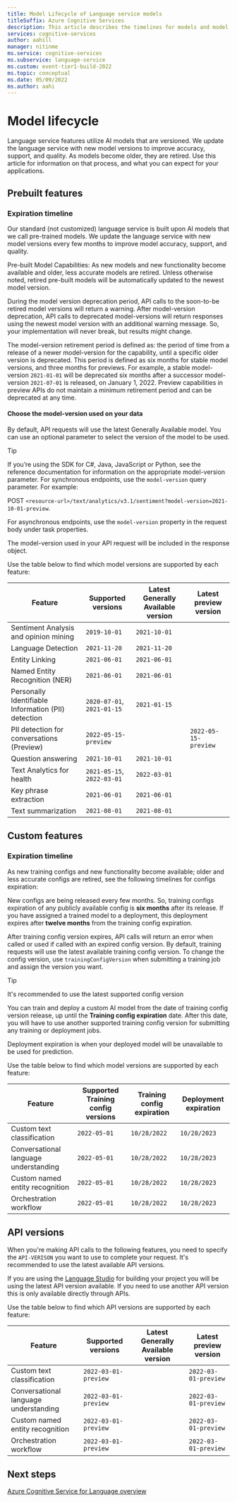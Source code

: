 ```yaml
---
title: Model Lifecycle of Language service models
titleSuffix: Azure Cognitive Services
description: This article describes the timelines for models and model versions used by Language service features.
services: cognitive-services
author: aahill
manager: nitinme
ms.service: cognitive-services
ms.subservice: language-service
ms.custom: event-tier1-build-2022
ms.topic: conceptual
ms.date: 05/09/2022
ms.author: aahi
---
```


# Model lifecycle

Language service features utilize AI models that are versioned. We update the language service with new model versions to improve accuracy, support, and quality. As models become older, they are retired. Use this article for information on that process, and what you can expect for your applications.

## Prebuilt features

### Expiration timeline

Our standard (not customized) language service is built upon AI models that we call pre-trained models. We update the language service with new model versions every few months to improve model accuracy, support, and quality.

Pre-built Model Capabilities: As new models and new functionality become available and older, less accurate models are retired. Unless otherwise noted, retired pre-built models will be automatically updated to the newest model version.

During the model version deprecation period, API calls to the soon-to-be retired model versions will return a warning. After model-version deprecation, API calls to deprecated model-versions will return responses using the newest model version with an additional warning message. So, your implementation will never break, but results might change.

The model-version retirement period is defined as: the period of time from a release of a newer model-version for the capability, until a specific older version is deprecated. This period is defined as six months for stable model versions, and three months for previews. For example, a stable model-version `2021-01-01` will be deprecated six months after a successor model-version `2021-07-01` is released, on January 1, 2022. Preview capabilities in preview APIs do not maintain a minimum retirement period and can be deprecated at any time.


#### Choose the model-version used on your data

By default, API requests will use the latest Generally Available model. You can use an optional parameter to select the version of the model to be used.

> [!TIP] 
> If you’re using the SDK for C#, Java, JavaScript or Python, see the reference documentation for information on the appropriate model-version parameter.
For synchronous endpoints, use the `model-version` query parameter. For example:

POST `<resource-url>/text/analytics/v3.1/sentiment?model-version=2021-10-01-preview`.

For asynchronous endpoints, use the `model-version` property in the request body under task properties. 
 
The model-version used in your API request will be included in the response object.


Use the table below to find which model versions are supported by each feature:


| Feature                                             | Supported versions                                                  | Latest Generally Available version | Latest preview version |
|-----------------------------------------------------|---------------------------------------------------------------------|------------------------------------|------------------------|
| Sentiment Analysis and opinion mining               | `2019-10-01`                                                        | `2021-10-01`                       |                        |
| Language Detection                                  | `2021-11-20`                                                        | `2021-11-20`                       |                        |
| Entity Linking                                      | `2021-06-01`                                                        | `2021-06-01`                       |                        |
| Named Entity Recognition (NER)                      | `2021-06-01`                                                        | `2021-06-01`                       |                        |
| Personally Identifiable Information (PII) detection | `2020-07-01`, `2021-01-15`                                          | `2021-01-15`                       |                        |
| PII detection for conversations (Preview)           | `2022-05-15-preview`                                                |                                    | `2022-05-15-preview`   |                                   
| Question answering                                  | `2021-10-01`                                                        | `2021-10-01`                       |                        |
| Text Analytics for health                           | `2021-05-15`, `2022-03-01`                                          | `2022-03-01`                       |                        |
| Key phrase extraction                               | `2021-06-01`                                                        | `2021-06-01`                       |                        |
| Text summarization                                  | `2021-08-01`                                                        | `2021-08-01`                       |                        |


## Custom features

### Expiration timeline

As new training configs and new functionality become available; older and less accurate configs are retired, see the following timelines for configs expiration:

New configs are being released every few months. So, training configs expiration of any publicly available config is **six months** after its release. If you have assigned a trained model to a deployment, this deployment expires after **twelve months** from the training config expiration.

After training config version expires, API calls will return an error when called or used if called with an expired config version. By default, training requests will use the latest available training config version. To change the config version, use `trainingConfigVersion` when submitting a training job and assign the version you want.

> [!Tip]
> It's recommended to use the latest supported config version

You can train and deploy a custom AI model from the date of training config version release, up until the **Training config expiration** date. After this date, you will have to use another supported training config version for submitting any training or deployment jobs.

Deployment expiration is when your deployed model will be unavailable to be used for prediction.

Use the table below to find which model versions are supported by each feature:

| Feature                                     | Supported Training config versions         | Training config expiration         | Deployment expiration  |
|---------------------------------------------|--------------------------------------------|------------------------------------|------------------------|
| Custom text classification                  | `2022-05-01`                               | `10/28/2022`                       | `10/28/2023`           |
| Conversational language understanding       | `2022-05-01`                               | `10/28/2022`                       | `10/28/2023`           |
| Custom named entity recognition                                  | `2022-05-01`                               | `10/28/2022`                       | `10/28/2023`           |
| Orchestration workflow                      | `2022-05-01`                               | `10/28/2022`                       | `10/28/2023`           |


## API versions

When you're making API calls to the following features, you need to specify the `API-VERISON` you want to use to complete your request. It's recommended to use the latest available API versions.

If you are using the [Language Studio](https://aka.ms/languageStudio) for building your project you will be using the latest API version available. If you need to use another API version this is only available directly through APIs.

Use the table below to find which API versions are supported by each feature:

| Feature                                             | Supported versions                                                  | Latest Generally Available version | Latest preview version |
|-----------------------------------------------------|---------------------------------------------------------------------|------------------------------------|------------------------|
| Custom text classification                  | `2022-03-01-preview`                               |                       | `2022-03-01-preview`             |
| Conversational language understanding       | `2022-03-01-preview`                               |                        | `2022-03-01-preview`           |
| Custom named entity recognition             | `2022-03-01-preview`                               |                        | `2022-03-01-preview`             |
| Orchestration workflow                      | `2022-03-01-preview`                               |                        | `2022-03-01-preview`              |


## Next steps

[Azure Cognitive Service for Language overview](../overview.md)
